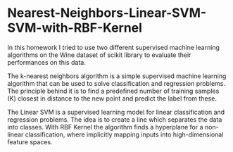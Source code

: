 # Nearest-Neighbors-Linear-SVM-SVM-with-RBF-Kernel
In this homework I tried to use two different supervised machine learning algorithms on the Wine dataset of scikit library to evaluate their performances on this data.

The k-nearest neighbors algorithm is a simple supervised machine learning algorithm that can be used to solve classification and regression problems. The principle behind it is to find a predefined number of training samples (K) closest in distance to the new point and predict the label from these.

The Linear SVM is a supervised learning model for linear classification and regression problems. The idea is to create a line which separates the data into classes. With RBF Kernel the algorithm finds a hyperplane for a non-linear classification, where implicitly mapping inputs into high-dimensional feature spaces.

